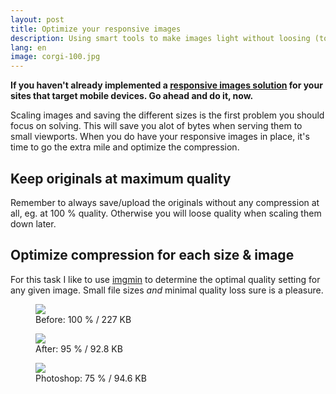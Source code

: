 ```yaml
---
layout: post
title: Optimize your responsive images
description: Using smart tools to make images light without loosing (too much) details.
lang: en
image: corgi-100.jpg
---
```


__If you haven't already implemented a [responsive images solution](http://www.smashingmagazine.com/2013/07/08/choosing-a-responsive-image-solution/) for your sites that target mobile devices. Go ahead and do it, now.__

Scaling images and saving the different sizes is the first problem you should focus on solving. This will save you alot of bytes when serving them to small viewports. When you do have your responsive images in place, it's time to go the extra mile and optimize the compression.

## Keep originals at maximum quality

Remember to always save/upload the originals without any compression at all, eg. at 100 % quality. Otherwise you will loose quality when scaling them down later.

## Optimize compression for each size &amp; image

For this task I like to use [imgmin](https://github.com/rflynn/imgmin) to determine the optimal quality setting for any given image. Small file sizes _and_ minimal quality loss sure is a pleasure.

<figure class="center">
    <img src="{{ site.url }}/images/corgi-100.jpg" />
    <figcaption>Before: 100 % / 227 KB</figcaption>
</figure>

<figure class="center">
    <img src="{{ site.url }}/images/corgi-optimized.jpg" />
    <figcaption>After: 95 % / 92.8 KB</figcaption>
</figure>

<figure class="center">
    <img src="{{ site.url }}/images/corgi-75.jpg" />
    <figcaption>Photoshop: 75 % / 94.6 KB</figcaption>
</figure>